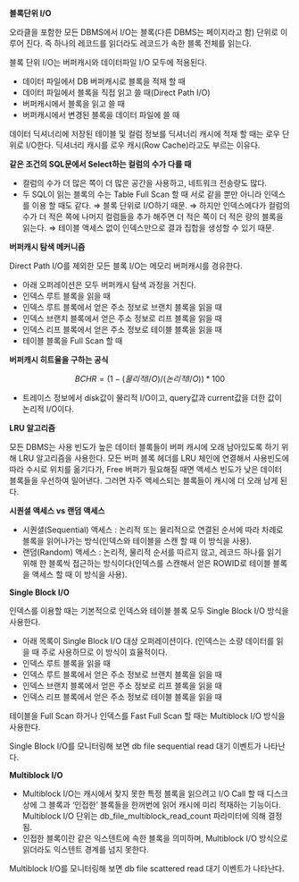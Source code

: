**블록단위 I/O**

오라클을 포함한 모든 DBMS에서 I/O는 블록(다른 DBMS는 페이지라고 함) 단위로 이루어 진다. 즉 하나의 레코드를 읽더라도 레코드가 속한 블록 전체를 읽는다.

블록 단위 I/O는 버퍼캐시와 데이터파일 I/O 모두에 적용된다.

- 데이터 파일에서 DB 버퍼캐시로 블록을 적재 할 때
- 데이터 파일에서 블록을 직접 읽고 쓸 때(Direct Path I/O)
- 버퍼캐시에서 블록을 읽고 쓸 때
- 버퍼캐시에서 변경된 블록을 데이터 파일에 쓸 때

데이터 딕셔너리에 저장된 테이블 및 컬럼 정보를 딕셔너리 캐시에 적재 할 때는 로우 단위로 I/O한다. 딕셔너리 캐시를 로우 캐시(Row Cache)라고도 부르는 이유다.

**같은 조건의 SQL문에서 Select하는 컬럼의 수가 다를 때**

- 컬럼의 수가 더 많은 쪽이 더 많은 공간을 사용하고, 네트워크 전송량도 많다.
- 두 SQL이 읽는 블록의 수는 Table Full Scan 할 때 서로 같을 뿐만 아니라 인덱스를 이용 할 때도 같다. ⇒ 블록 단위로 I/O하기 때문. ⇒ 하지만 인덱스에다가 컬럼의 수가 더 적은 쪽에 나머지 컬럼들을 추가 해주면 더 적은 쪽이 더 적은 량의 블록을 읽는다. ⇒ 테이블 액세스 없이 인덱스만으로 결과 집합을 생성할 수 있기 때문.

**버퍼캐시 탐색 메커니즘**

Direct Path I/O를 제외한 모든 블록 I/O는 메모리 버퍼캐시를 경유한다.

- 아래 오퍼레이션은 모두 버퍼캐시 탐색 과정을 거친다.
- 인덱스 루트 블록을 읽을 때
- 인덱스 루트 블록에서 얻은 주소 정보로 브랜치 블록을 읽을 때
- 인덱스 브랜치 블록에서 얻은 주소 정보로 리프 블록을 읽을 때
- 인덱스 리프 블록에서 얻은 주소 정보로 테이블 블록을 읽을 때
- 테이블 블록을 Full Scan 할 때

**버퍼캐시 히트율을 구하는 공식**

$$ BCHR = (1 - (물리적 I/O) / (논리적 I/O)) * 100 $$

- 트레이스 정보에서 disk값이 물리적 I/O이고, query값과 current값을 더한 값이 논리적 I/O이다.

**LRU 알고리즘**

모든 DBMS는 사용 빈도가 높은 데이터 블록들이 버퍼 캐시에 오래 남아있도록 하기 위해 LRU 알고리즘을 사용한다. 모든 버퍼 블록 헤더를 LRU 체인에 연결해서 사용빈도에 따라 수시로 위치를 옮기다가, Free 버퍼가 필요해질 때면 액세스 빈도가 낮은 데이터 블록들을 우선하여 밀어낸다. 그러면 자주 액세스되는 블록들이 캐시에 더 오래 남게 된다.

**시퀀셜 액세스 vs 랜덤 액세스**

- 시퀀셜(Sequential) 액세스 : 논리적 또는 물리적으로 연결된 순서에 따라 차례로 블록을 읽어나가는 방식(인덱스와 테이블을 스캔 할 때 이 방식을 사용).
- 랜덤(Random) 액세스 : 논리적, 물리적 순서를 따르지 않고, 레코드 하나를 읽기 위해 한 블록씩 접근하는 방식이다(인덱스를 스캔해서 얻은 ROWID로 테이블 블록을 액세스 할 때 이 방식을 사용).

**Single Block I/O**

인덱스를 이용할 때는 기본적으로 인덱스와 테이블 블록 모두 Single Block I/O 방식을 사용한다.

- 아래 목록이 Single Block I/O 대상 오퍼레이션이다. (인덱스는 소량 데이터를 읽을 때 주로 사용하므로 이 방식이 효율적이다.
- 인덱스 루트 블록을 읽을 때
- 인덱스 루트 블록에서 얻은 주소 정보로 브랜치 블록을 읽을 때
- 인덱스 브랜치 블록에서 얻은 주소 정보로 리프 블록을 읽을 때
- 인덱스 리프 블록에서 얻은 주소 정보로 테이블 블록을 읽을 때

테이블을 Full Scan 하거나 인덱스를 Fast Full Scan 할 때는 Multiblock I/O 방식을 사용한다.

Single Block I/O를 모니터링해 보면 db file sequential read 대기 이벤트가 나타난다.

**Multiblock I/O**

- Multiblock I/O는 캐시에서 찾지 못한 특정 블록을 읽으려고 I/O Call 할 때 디스크 상에 그 블록과 ‘인접한’ 블록들을 한꺼번에 읽어 캐시에 미리 적재하는 기능이다. Multiblock I/O 단위는 db_file_multiblock_read_count 파라미터에 의해 결정됨.
- 인접한 블록이란 같은 익스텐트에 속한 블록을 의미하며, Multiblock I/O 방식으로 읽더라도 익스텐트 경계를 넘지 못한다.

Multiblock I/O를 모니터링해 보면 db file scattered read 대기 이벤트가 나타난다.